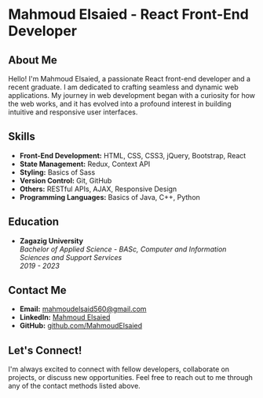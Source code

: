 
# Mahmoud Elsaied - React Front-End Developer

## About Me

Hello! I'm Mahmoud Elsaied, a passionate React front-end developer and a recent graduate. I am dedicated to crafting seamless and dynamic web applications. My journey in web development began with a curiosity for how the web works, and it has evolved into a profound interest in building intuitive and responsive user interfaces.

## Skills

- **Front-End Development:** HTML, CSS, CSS3, jQuery, Bootstrap, React
- **State Management:** Redux, Context API
- **Styling:** Basics of Sass
- **Version Control:** Git, GitHub
- **Others:** RESTful APIs, AJAX, Responsive Design
- **Programming Languages:** Basics of Java, C++, Python

## Education

- **Zagazig University**  
  *Bachelor of Applied Science - BASc, Computer and Information Sciences and Support Services*  
  *2019 - 2023*

## Contact Me

- **Email:** [mahmoudelsaid560@gmail.com](mailto:mahmoudelsaid560@gmail.com)
- **LinkedIn:** [Mahmoud Elsaied](https://www.linkedin.com/in/mahmoud-elsaid-a55a29239)
- **GitHub:** [github.com/MahmoudElsaied](https://github.com/Mahmoud-Elsaied)

## Let's Connect!

I'm always excited to connect with fellow developers, collaborate on projects, or discuss new opportunities. Feel free to reach out to me through any of the contact methods listed above.
